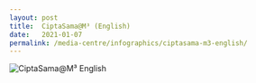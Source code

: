 ```yaml
---
layout: post
title:  CiptaSama@M³ (English)
date:   2021-01-07
permalink: /media-centre/infographics/ciptasama-m3-english/
---
```


![CiptaSama@M³ English](/images/Ciptasama-Infographic-ENG-FA.jpg)
